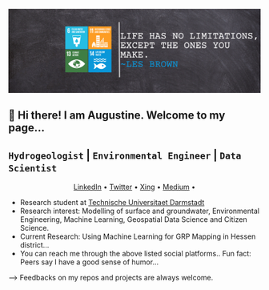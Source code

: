 ![](https://github.com/Madaar49/Madaar49/blob/main/Logo_header.png)

<p align="center">
  
## 👋 Hi there! I am Augustine. Welcome to my page...
</p>

<p align="center">
  
## `Hydrogeologist` | `Environmental Engineer` | `Data Scientist`
</p>

<p align="center">
  <a href="https://www.linkedin.com/in/augustine-maada-gbondo-443479117/">LinkedIn</a> •
  <a href="https://twitter.com/geogbondo">Twitter</a> •
  <a href="https://www.xing.com/profile/AugustineMaada_Gbondo/cv">Xing</a> •
  <a href="https://medium.com/@augustinegbondo">Medium</a> •
</p>

- Research student at [Technische Universitaet Darmstadt](https://www.geo.tu-darmstadt.de/iag/willkommen_iag/index.de.jsp) 
- Research interest: Modelling of surface and groundwater, Environmental Engineering, Machine Learning, Geospatial Data Science and Citizen Science. 
- Current Research: Using Machine Learning for GRP Mapping in Hessen district...
- You can reach me through the above listed social platforms..
Fun fact: Peers say I have a good sense of humor...

--> Feedbacks on my repos and projects are always welcome.

<!--
**Madaar49/Madaar49** is a ✨ _special_ ✨ repository because its `README.md` (this file) appears on your GitHub profile.
Here are some ideas to get you started:
-->
